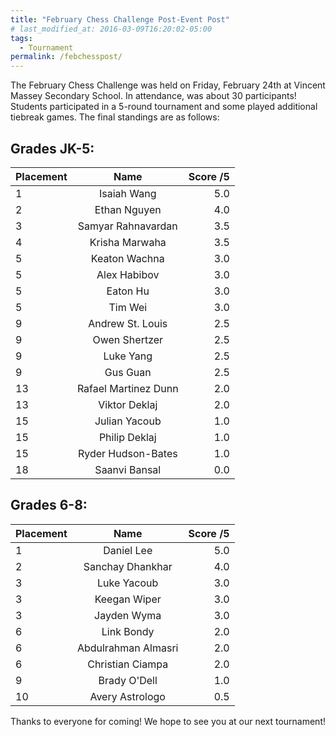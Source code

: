 ```yaml
---
title: "February Chess Challenge Post-Event Post"
# last_modified_at: 2016-03-09T16:20:02-05:00
tags:
  - Tournament
permalink: /febchesspost/
---
```


The February Chess Challenge was held on Friday, February 24th at Vincent Massey Secondary School. In attendance, was about 30 participants! Students participated in a 5-round tournament and some played additional tiebreak games. The final standings are as follows:

## Grades JK-5:

| Placement      | Name | Score /5     |
| :---        |    :----:   |          ---: |
| 1 | Isaiah Wang | 5.0 |
| 2 | Ethan Nguyen |  4.0 |
| 3 | Samyar Rahnavardan |  3.5 |
| 4 | Krisha Marwaha |  3.5 |
| 5 | Keaton Wachna |  3.0 |
| 5 | Alex Habibov |  3.0 |
| 5 | Eaton Hu |  3.0 |
| 5 | Tim Wei |  3.0 |
| 9 | Andrew St. Louis |  2.5 |
| 9 | Owen Shertzer |  2.5 |
| 9 | Luke Yang |  2.5 |
| 9 | Gus Guan |  2.5 |
| 13 | Rafael Martinez Dunn |  2.0 |
| 13 | Viktor Deklaj |  2.0 |
| 15 | Julian Yacoub |  1.0 |
| 15 | Philip Deklaj | 1.0 |
| 15 | Ryder Hudson-Bates | 1.0 |
| 18 | Saanvi Bansal | 0.0 |

## Grades 6-8:

| Placement      | Name | Score /5     |
| :---        |    :----:   |          ---: |
| 1 | Daniel Lee | 5.0 |
| 2 | Sanchay Dhankhar |  4.0 |
| 3 | Luke Yacoub |  3.0 |
| 3 | Keegan Wiper |  3.0 |
| 3 | Jayden Wyma |  3.0 |
| 6 | Link Bondy |  2.0 |
| 6 | Abdulrahman Almasri |  2.0 |
| 6 | Christian Ciampa |  2.0 |
| 9 | Brady O'Dell |  1.0 |
| 10 | Avery Astrologo |  0.5 |

Thanks to everyone for coming! We hope to see you at our next tournament! 